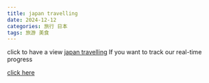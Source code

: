 ```yaml
---
title: japan travelling
date: 2024-12-12
categories: 旅行 日本
tags: 旅游 美食
---
```

 click to have a view
[japan travelling](assets/日本旅游.pdf)
 If you want to track our real-time progress

[click here](https://docs.qq.com/doc/DSlVHQ0ZaRWNQbHpl)

